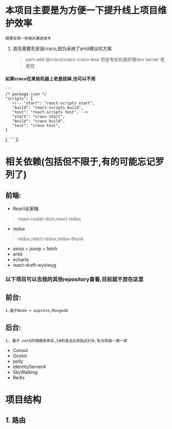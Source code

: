 # 本项目主要是为方便一下提升线上项目维护效率
    顺便采用一些相对激进技术
1. 首先需要先安装craco,因为采纳了antd建议的方案
    > yarn add @craco/craco craco-less
    >但是有些机器好像dev server 老是挂
    
####  如果craco在某些机器上老是挂掉,也可以不用
    ```
    /* package.json */
    "scripts": {
       <!-- "start": "react-scripts start",
       "build": "react-scripts build",
       "test": "react-scripts test", -->
       "start": "craco start",
       "build": "craco build",
       "test": "craco test",
    }
  },
    ```
2. 

# 相关依赖(包括但不限于,有的可能忘记罗列了)
## 前端:
* React全家桶
>   react-router-dom,react-redux
* redux
>   redux,react-redux,redux-thunk
* axios + jsonp + fetch
* antd
* echarts
* react-draft-wysiwyg

### **以下项目可以去我的其他repository查看,目前就不放在这里**
## 前台:
    1.基于Node + express,Mongodb

## 后台:
    1. 基于.net6的微服务体系,C#的语法比较贴近ES6,有点简直一摸一样
+ Consul
+ Ocelot
+ polly
+ IdentityServer4
+ SkyWalking
+ Redis


# 项目结构
## *1.* 路由


